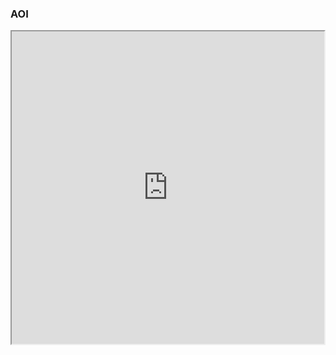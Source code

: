 ### AOI
 <iframe type="text/html" src="https://github.com/Libro-GEOFOREST/Capitulo7-Sensores_Teledeteccion/blob/main/AOI.htm" width="500" height="500"></iframe>
